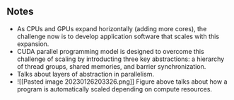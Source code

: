 ## Notes
 - As CPUs and GPUs expand horizontally (adding more cores), the challenge now is to develop application software that scales with this expansion.
 - CUDA parallel programming model is designed to overcome this challenge of scaling by introducting three key abstractions: a hierarchy of thread groups, shared memories, and barrier synchronization.
 - Talks about layers of abstraction in parallelism.
 - ![[Pasted image 20230126203326.png]] Figure above talks about how a program is automatically scaled depending on compute resources.